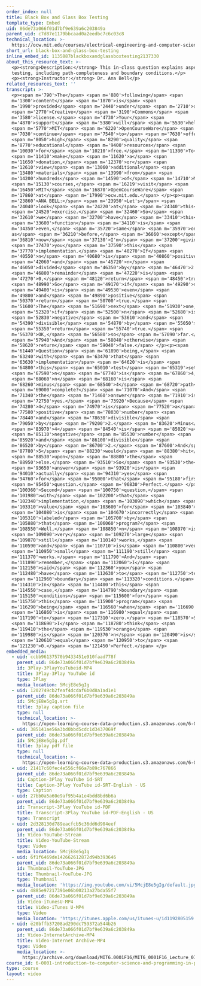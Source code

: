 ```yaml
---
order_index: null
title: Black Box and Glass Box Testing
template_type: Embed
uid: 86de73a066f01d7bf9e639a6c203849a
parent_uid: c7d87e1179bbcaad0a2eedbc7c6c03c8
technical_location: >-
  https://ocw.mit.edu/courses/electrical-engineering-and-computer-science/6-0001-introduction-to-computer-science-and-programming-in-python-fall-2016/in-class-questions-and-video-solutions/lecture-7-video-solutions/black-box-and-glass-box-testing
short_url: black-box-and-glass-box-testing
inline_embed_id: 1135887blackboxandglassboxtesting2137330
about_this_resource_text: >-
  <p><strong>Description:</strong> This in-class question explains aspects of
  testing, including path-completeness and boundary conditions.</p>
  <p><strong>Instructor:</strong> Dr. Ana Bell</p>
related_resources_text: ''
transcript: >-
  <p><span m='790'>The</span> <span m='880'>following</span> <span
  m='1300'>content</span> <span m='1870'>is</span> <span
  m='1990'>provided</span> <span m='2440'>under</span> <span m='2710'>a</span>
  <span m='2770'>Creative</span> <span m='3190'>Commons</span> <span
  m='3580'>license.</span> <span m='4730'>Your</span> <span
  m='4870'>support</span> <span m='5380'>will</span> <span m='5530'>help</span>
  <span m='5770'>MIT</span> <span m='6220'>OpenCourseWare</span> <span
  m='7030'>continue</span> <span m='7540'>to</span> <span m='7630'>offer</span>
  <span m='8050'>high</span> <span m='8290'>quality</span> <span
  m='8770'>educational</span> <span m='9400'>resources</span> <span
  m='10030'>for</span> <span m='10210'>free.</span> <span m='11390'>To</span>
  <span m='11410'>make</span> <span m='11620'>a</span> <span
  m='11650'>donation,</span> <span m='12370'>or</span> <span
  m='12610'>view</span> <span m='13060'>additional</span> <span
  m='13480'>materials</span> <span m='13990'>from</span> <span
  m='14200'>hundreds</span> <span m='14590'>of</span> <span m='14710'>MIT</span>
  <span m='15130'>courses,</span> <span m='16219'>visit</span> <span
  m='16450'>MIT</span> <span m='16870'>OpenCourseWare</span> <span
  m='17860'>at</span> <span m='17990'>ocw.mit.edu.</span> </p><p><span
  m='23860'>ANA BELL:</span> <span m='23950'>Let's</span> <span
  m='24040'>look</span> <span m='24220'>at</span> <span m='24340'>this</span>
  <span m='24520'>exercise.</span> <span m='32460'>So</span> <span
  m='32610'>we</span> <span m='32700'>have</span> <span m='33410'>this</span>
  <span m='33600'>function</span> <span m='34110'>is</span> <span
  m='34350'>even,</span> <span m='35720'>same</span> <span m='35970'>one
  as</span> <span m='36210'>before,</span> <span m='36660'>except</span> <span
  m='36810'>now</span> <span m='37130'>I'm</span> <span m='37200'>giving</span>
  <span m='37470'>you</span> <span m='37590'>this</span> <span
  m='37770'>implementation.</span> <span m='40270'>If</span> <span
  m='40550'>n</span> <span m='40680'>is</span> <span m='40860'>positive</span>
  <span m='42060'>and</span> <span m='45720'>n</span> <span
  m='46050'>divided</span> <span m='46350'>by</span> <span m='46470'>2's</span>
  <span m='46800'>remainder</span> <span m='47220'>is</span> <span
  m='47270'>0,</span> <span m='48120'>return</span> <span m='48450'>true.</span>
  <span m='48990'>So</span> <span m='49170'>if</span> <span m='49290'>n</span>
  <span m='49400'>is</span> <span m='49530'>even</span> <span
  m='49800'>and</span> <span m='49890'>positive</span> <span
  m='50370'>return</span> <span m='50700'>true.</span> <span
  m='51600'>The</span> <span m='51690'>next</span> <span m='51930'>one,</span>
  <span m='52320'>if</span> <span m='52500'>n</span> <span m='52680'>is</span>
  <span m='52830'>negative</span> <span m='53610'>and</span> <span
  m='54390'>divisible</span> <span m='54870'>by</span> <span m='55050'>2</span>
  <span m='55350'>return</span> <span m='55740'>true.</span> <span
  m='56370'>OK,</span> <span m='56580'>so</span> <span m='57090'>far.</span>
  <span m='57940'>And</span> <span m='58040'>otherwise</span> <span
  m='58620'>return</span> <span m='59040'>false.</span> </p><p><span
  m='61440'>Question</span> <span m='61890'>being,</span> <span
  m='63240'>with</span> <span m='63470'>that</span> <span
  m='63630'>implementation</span> <span m='64620'>is</span> <span
  m='64800'>this</span> <span m='65010'>test</span> <span m='65319'>set</span>
  <span m='67590'>n</span> <span m='67740'>is</span> <span m='67860'>4,</span>
  <span m='68060'>n</span> <span m='68160'>is</span> <span
  m='68260'>minus</span> <span m='68540'>4</span> <span m='68720'>path</span>
  <span m='69000'>complete?</span> <span m='71070'>And</span> <span
  m='71340'>the</span> <span m='71460'>answer</span> <span m='71910'>is,</span>
  <span m='72750'>yes.</span> <span m='73920'>Because</span> <span
  m='74280'>4</span> <span m='74970'>is</span> <span m='77520'>a</span> <span
  m='77580'>positive</span> <span m='78030'>number</span> <span
  m='78440'>and</span> <span m='78630'>divisible</span> <span
  m='79050'>by</span> <span m='79200'>2.</span> <span m='83620'>Minus</span>
  <span m='83970'>4</span> <span m='84540'>is</span> <span m='85020'>a</span>
  <span m='85110'>negative</span> <span m='85530'>number</span> <span
  m='85920'>and</span> <span m='86100'>divisible</span> <span
  m='86520'>by</span> <span m='86700'>2.</span> <span m='87600'>And</span> <span
  m='87780'>5</span> <span m='88230'>would</span> <span m='88380'>hit</span>
  <span m='88530'>upon</span> <span m='88800'>the</span> <span
  m='88950'>else.</span> <span m='93510'>So</span> <span m='93530'>the</span>
  <span m='93650'>answer</span> <span m='93920'>is</span> <span
  m='94010'>actually</span> <span m='94310'>yes</span> <span
  m='94760'>for</span> <span m='95000'>that</span> <span m='95180'>first</span>
  <span m='95450'>question.</span> <span m='96830'>Perfect.</span> </p><p><span
  m='100360'>Second</span> <span m='100750'>question,</span> <span
  m='101980'>with</span> <span m='102200'>that</span> <span
  m='102340'>implementation,</span> <span m='103090'>which</span> <span
  m='103310'>value</span> <span m='103600'>for</span> <span m='103840'>n</span>
  <span m='104080'>is</span> <span m='104670'>incorrectly</span> <span
  m='105310'>labeled</span> <span m='105700'>by</span> <span
  m='105880'>that</span> <span m='106060'>program?</span> <span
  m='108550'>Well,</span> <span m='108850'>n</span> <span m='108970'>is</span>
  <span m='109090'>very</span> <span m='109270'>large</span> <span
  m='109870'>still</span> <span m='110140'>works,</span> <span
  m='110590'>and</span> <span m='110710'>is</span> <span m='110800'>very</span>
  <span m='110950'>small</span> <span m='111190'>still</span> <span
  m='111370'>works.</span> <span m='111790'>And</span> <span
  m='111890'>remember,</span> <span m='112060'>I</span> <span
  m='112150'>said</span> <span m='112360'>you</span> <span
  m='112480'>have</span> <span m='112630'>to</span> <span m='112750'>test</span>
  <span m='112960'>boundary</span> <span m='113320'>conditions.</span> <span
  m='114310'>In</span> <span m='114400'>this</span> <span
  m='114550'>case,</span> <span m='114790'>boundary</span> <span
  m='115150'>conditions</span> <span m='115600'>for</span> <span
  m='115750'>this</span> <span m='115900'>program</span> <span
  m='116290'>being</span> <span m='116560'>when</span> <span m='116690'>n</span>
  <span m='116860'>is</span> <span m='116980'>equal</span> <span
  m='117190'>to</span> <span m='117310'>zero.</span> <span m='118570'>So</span>
  <span m='118690'>I</span> <span m='118780'>think</span> <span
  m='119410'>the</span> <span m='119530'>orange</span> <span
  m='119980'>is</span> <span m='120370'>n</span> <span m='120490'>is</span>
  <span m='120610'>equal</span> <span m='120950'>to</span> <span
  m='121230'>0.</span> <span m='121450'>Perfect.</span> </p>
embedded_media:
  - uid: ccbb96137570b9433451e910faad778f
    parent_uid: 86de73a066f01d7bf9e639a6c203849a
    id: 3Play-3PlayYouTubeid-MP4
    title: 3Play-3Play YouTube id
    type: 3Play
    media_location: 5McjE8e5gIg
  - uid: 1202749cb2feaf4dcdaf6b0d8a1ad1e1
    parent_uid: 86de73a066f01d7bf9e639a6c203849a
    id: 5McjE8e5gIg.srt
    title: 3play caption file
    type: null
    technical_location: >-
      https://open-learning-course-data-production.s3.amazonaws.com/6-0001-introduction-to-computer-science-and-programming-in-python-fall-2016/8f01f9c16ce0d3402fd98b689be69b06_5McjE8e5gIg.srt
  - uid: 385141ae56a3bd0bbd5cdc1d3437069f
    parent_uid: 86de73a066f01d7bf9e639a6c203849a
    id: 5McjE8e5gIg.pdf
    title: 3play pdf file
    type: null
    technical_location: >-
      https://open-learning-course-data-production.s3.amazonaws.com/6-0001-introduction-to-computer-science-and-programming-in-python-fall-2016/48fd374fa4658f73ac6bc3839ea389ad_5McjE8e5gIg.pdf
  - uid: 21417c60fec4e556cf66a7b89c767866
    parent_uid: 86de73a066f01d7bf9e639a6c203849a
    id: Caption-3Play YouTube id-SRT
    title: Caption-3Play YouTube id-SRT-English - US
    type: Caption
  - uid: 27bb0a5a60e9af95b4a1e4bdd8bd6b6a
    parent_uid: 86de73a066f01d7bf9e639a6c203849a
    id: Transcript-3Play YouTube id-PDF
    title: Transcript-3Play YouTube id-PDF-English - US
    type: Transcript
  - uid: 2d328130d789eacfcb5c36dd6d904eef
    parent_uid: 86de73a066f01d7bf9e639a6c203849a
    id: Video-YouTube-Stream
    title: Video-YouTube-Stream
    type: Video
    media_location: 5McjE8e5gIg
  - uid: 6f1f6469de142662612872d94b393646
    parent_uid: 86de73a066f01d7bf9e639a6c203849a
    id: Thumbnail-YouTube-JPG
    title: Thumbnail-YouTube-JPG
    type: Thumbnail
    media_location: 'https://img.youtube.com/vi/5McjE8e5gIg/default.jpg'
  - uid: 4885e97217391e06b00213a27bda55f7
    parent_uid: 86de73a066f01d7bf9e639a6c203849a
    id: Video-iTunesU-MP4
    title: Video-iTunes U-MP4
    type: Video
    media_location: 'https://itunes.apple.com/us/itunes-u/id1192805159'
  - uid: e20bffb37208ad290dc759372a544b26
    parent_uid: 86de73a066f01d7bf9e639a6c203849a
    id: Video-InternetArchive-MP4
    title: Video-Internet Archive-MP4
    type: Video
    media_location: >-
      https://archive.org/download/MIT6.0001F16/MIT6_0001F16_Lecture_07_exercise_01_300k.mp4
course_id: 6-0001-introduction-to-computer-science-and-programming-in-python-fall-2016
type: course
layout: video
---
```

